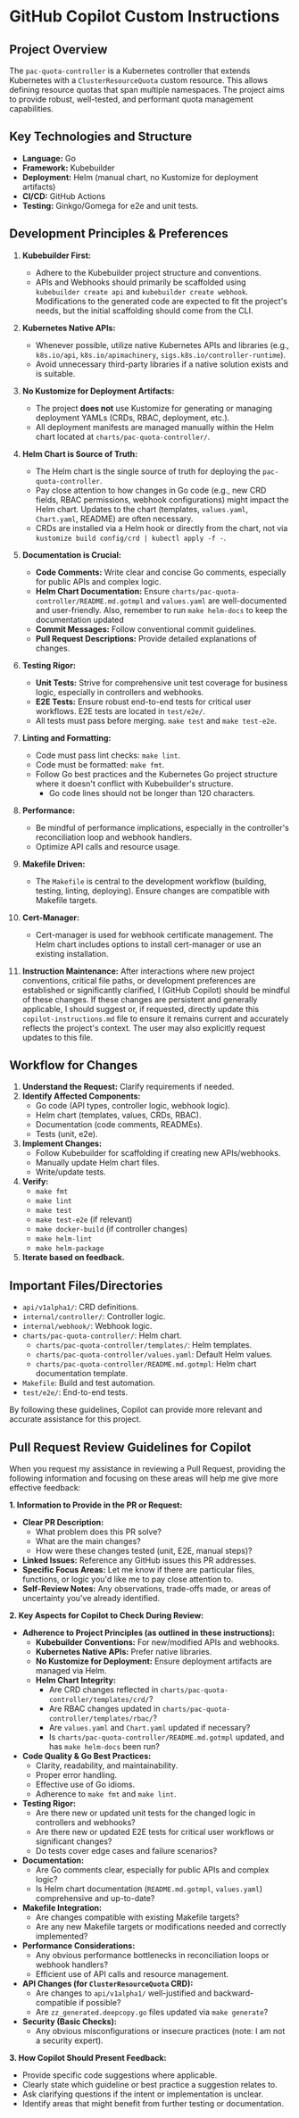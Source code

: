# GitHub Copilot Custom Instructions

## Project Overview

The `pac-quota-controller` is a Kubernetes controller that extends Kubernetes with a `ClusterResourceQuota` custom resource. This allows defining resource quotas that span multiple namespaces. The project aims to provide robust, well-tested, and performant quota management capabilities.

## Key Technologies and Structure

- **Language:** Go
- **Framework:** Kubebuilder
- **Deployment:** Helm (manual chart, no Kustomize for deployment artifacts)
- **CI/CD:** GitHub Actions
- **Testing:** Ginkgo/Gomega for e2e and unit tests.

## Development Principles & Preferences

1. **Kubebuilder First:**
    - Adhere to the Kubebuilder project structure and conventions.
    - APIs and Webhooks should primarily be scaffolded using `kubebuilder create api` and `kubebuilder create webhook`. Modifications to the generated code are expected to fit the project's needs, but the initial scaffolding should come from the CLI.
2. **Kubernetes Native APIs:**
    - Whenever possible, utilize native Kubernetes APIs and libraries (e.g., `k8s.io/api`, `k8s.io/apimachinery`, `sigs.k8s.io/controller-runtime`).
    - Avoid unnecessary third-party libraries if a native solution exists and is suitable.
3. **No Kustomize for Deployment Artifacts:**
    - The project **does not** use Kustomize for generating or managing deployment YAMLs (CRDs, RBAC, deployment, etc.).
    - All deployment manifests are managed manually within the Helm chart located at `charts/pac-quota-controller/`.

4. **Helm Chart is Source of Truth:**
    - The Helm chart is the single source of truth for deploying the `pac-quota-controller`.
    - Pay close attention to how changes in Go code (e.g., new CRD fields, RBAC permissions, webhook configurations) might impact the Helm chart. Updates to the chart (templates, `values.yaml`, `Chart.yaml`, README) are often necessary.
    - CRDs are installed via a Helm hook or directly from the chart, not via `kustomize build config/crd | kubectl apply -f -`.
5. **Documentation is Crucial:**
    - **Code Comments:** Write clear and concise Go comments, especially for public APIs and complex logic.
    - **Helm Chart Documentation:** Ensure `charts/pac-quota-controller/README.md.gotmpl` and `values.yaml` are well-documented and user-friendly. Also, remember to run `make helm-docs` to keep the documentation updated
    - **Commit Messages:** Follow conventional commit guidelines.
    - **Pull Request Descriptions:** Provide detailed explanations of changes.

6. **Testing Rigor:**
    - **Unit Tests:** Strive for comprehensive unit test coverage for business logic, especially in controllers and webhooks.
    - **E2E Tests:** Ensure robust end-to-end tests for critical user workflows. E2E tests are located in `test/e2e/`.
    - All tests must pass before merging. `make test` and `make test-e2e`.

7. **Linting and Formatting:**
    - Code must pass lint checks: `make lint`.
    - Code must be formatted: `make fmt`.
    - Follow Go best practices and the Kubernetes Go project structure where it doesn't conflict with Kubebuilder's structure.
      - Go code lines should not be longer than 120 characters.
8. **Performance:**
    - Be mindful of performance implications, especially in the controller's reconciliation loop and webhook handlers.
    - Optimize API calls and resource usage.

9. **Makefile Driven:**
    - The `Makefile` is central to the development workflow (building, testing, linting, deploying). Ensure changes are compatible with Makefile targets.

10. **Cert-Manager:**
    - Cert-manager is used for webhook certificate management. The Helm chart includes options to install cert-manager or use an existing installation.

11. **Instruction Maintenance:** After interactions where new project conventions, critical file paths, or development preferences are established or significantly clarified, I (GitHub Copilot) should be mindful of these changes. If these changes are persistent and generally applicable, I should suggest or, if requested, directly update this `copilot-instructions.md` file to ensure it remains current and accurately reflects the project's context. The user may also explicitly request updates to this file.

## Workflow for Changes

1. **Understand the Request:** Clarify requirements if needed.
2. **Identify Affected Components:**
    - Go code (API types, controller logic, webhook logic).
    - Helm chart (templates, values, CRDs, RBAC).
    - Documentation (code comments, READMEs).
    - Tests (unit, e2e).
3. **Implement Changes:**
    - Follow Kubebuilder for scaffolding if creating new APIs/webhooks.
    - Manually update Helm chart files.
    - Write/update tests.
4. **Verify:**
    - `make fmt`
    - `make lint`
    - `make test`
    - `make test-e2e` (if relevant)
    - `make docker-build` (if controller changes)
    - `make helm-lint`
    - `make helm-package`
5. **Iterate based on feedback.**

## Important Files/Directories

- `api/v1alpha1/`: CRD definitions.
- `internal/controller/`: Controller logic.
- `internal/webhook/`: Webhook logic.
- `charts/pac-quota-controller/`: Helm chart.
  - `charts/pac-quota-controller/templates/`: Helm templates.
  - `charts/pac-quota-controller/values.yaml`: Default Helm values.
  - `charts/pac-quota-controller/README.md.gotmpl`: Helm chart documentation template.
- `Makefile`: Build and test automation.
- `test/e2e/`: End-to-end tests.

By following these guidelines, Copilot can provide more relevant and accurate assistance for this project.

## Pull Request Review Guidelines for Copilot

When you request my assistance in reviewing a Pull Request, providing the following information and focusing on these areas will help me give more effective feedback:

**1. Information to Provide in the PR or Request:**

*   **Clear PR Description:**
    *   What problem does this PR solve?
    *   What are the main changes?
    *   How were these changes tested (unit, E2E, manual steps)?
*   **Linked Issues:** Reference any GitHub issues this PR addresses.
*   **Specific Focus Areas:** Let me know if there are particular files, functions, or logic you'd like me to pay close attention to.
*   **Self-Review Notes:** Any observations, trade-offs made, or areas of uncertainty you've already identified.

**2. Key Aspects for Copilot to Check During Review:**

*   **Adherence to Project Principles (as outlined in these instructions):**
    *   **Kubebuilder Conventions:** For new/modified APIs and webhooks.
    *   **Kubernetes Native APIs:** Prefer native libraries.
    *   **No Kustomize for Deployment:** Ensure deployment artifacts are managed via Helm.
    *   **Helm Chart Integrity:**
        *   Are CRD changes reflected in `charts/pac-quota-controller/templates/crd/`?
        *   Are RBAC changes updated in `charts/pac-quota-controller/templates/rbac/`?
        *   Are `values.yaml` and `Chart.yaml` updated if necessary?
        *   Is `charts/pac-quota-controller/README.md.gotmpl` updated, and has `make helm-docs` been run?
*   **Code Quality & Go Best Practices:**
    *   Clarity, readability, and maintainability.
    *   Proper error handling.
    *   Effective use of Go idioms.
    *   Adherence to `make fmt` and `make lint`.
*   **Testing Rigor:**
    *   Are there new or updated unit tests for the changed logic in controllers and webhooks?
    *   Are there new or updated E2E tests for critical user workflows or significant changes?
    *   Do tests cover edge cases and failure scenarios?
*   **Documentation:**
    *   Are Go comments clear, especially for public APIs and complex logic?
    *   Is Helm chart documentation (`README.md.gotmpl`, `values.yaml`) comprehensive and up-to-date?
*   **Makefile Integration:**
    *   Are changes compatible with existing Makefile targets?
    *   Are any new Makefile targets or modifications needed and correctly implemented?
*   **Performance Considerations:**
    *   Any obvious performance bottlenecks in reconciliation loops or webhook handlers?
    *   Efficient use of API calls and resource management.
*   **API Changes (for `ClusterResourceQuota` CRD):**
    *   Are changes to `api/v1alpha1/` well-justified and backward-compatible if possible?
    *   Are `zz_generated.deepcopy.go` files updated via `make generate`?
*   **Security (Basic Checks):**
    *   Any obvious misconfigurations or insecure practices (note: I am not a security expert).

**3. How Copilot Should Present Feedback:**

*   Provide specific code suggestions where applicable.
*   Clearly state which guideline or best practice a suggestion relates to.
*   Ask clarifying questions if the intent or implementation is unclear.
*   Identify areas that might benefit from further testing or documentation.
